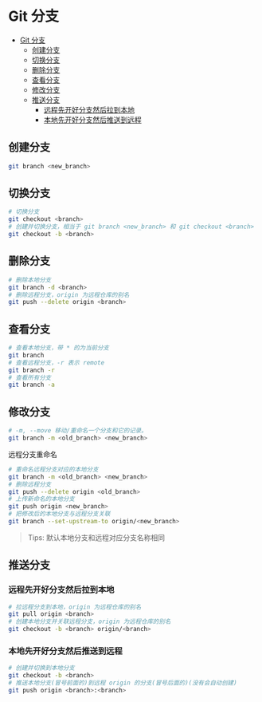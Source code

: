 # Git 分支

- [Git 分支](#git-分支)
  - [创建分支](#创建分支)
  - [切换分支](#切换分支)
  - [删除分支](#删除分支)
  - [查看分支](#查看分支)
  - [修改分支](#修改分支)
  - [推送分支](#推送分支)
    - [远程先开好分支然后拉到本地](#远程先开好分支然后拉到本地)
    - [本地先开好分支然后推送到远程](#本地先开好分支然后推送到远程)

## 创建分支

```bash
git branch <new_branch>
```

## 切换分支

```bash
# 切换分支
git checkout <branch>
# 创建并切换分支，相当于 git branch <new_branch> 和 git checkout <branch>
git checkout -b <branch>
```

## 删除分支

```bash
# 删除本地分支
git branch -d <branch>
# 删除远程分支，origin 为远程仓库的别名
git push --delete origin <branch>
```

## 查看分支

```bash
# 查看本地分支，带 * 的为当前分支
git branch
# 查看远程分支，-r 表示 remote
git branch -r
# 查看所有分支
git branch -a
```

## 修改分支

```bash
# -m, --move 移动/重命名一个分支和它的记录。
git branch -m <old_branch> <new_branch>
```

远程分支重命名

```bash
# 重命名远程分支对应的本地分支
git branch -m <old_branch> <new_branch>
# 删除远程分支
git push --delete origin <old_branch>
# 上传新命名的本地分支
git push origin <new_branch>
# 把修改后的本地分支与远程分支关联
git branch --set-upstream-to origin/<new_branch>
```

> Tips: 默认本地分支和远程对应分支名称相同

## 推送分支

### 远程先开好分支然后拉到本地

```bash
# 拉远程分支到本地，origin 为远程仓库的别名
git pull origin <branch>
# 创建本地分支并关联远程分支，origin 为远程仓库的别名
git checkout -b <branch> origin/<branch>
```

### 本地先开好分支然后推送到远程

```bash
# 创建并切换到本地分支
git checkout -b <branch>
# 推送本地分支(冒号前面的)到远程 origin 的分支(冒号后面的)(没有会自动创建)
git push origin <branch>:<branch>
```
